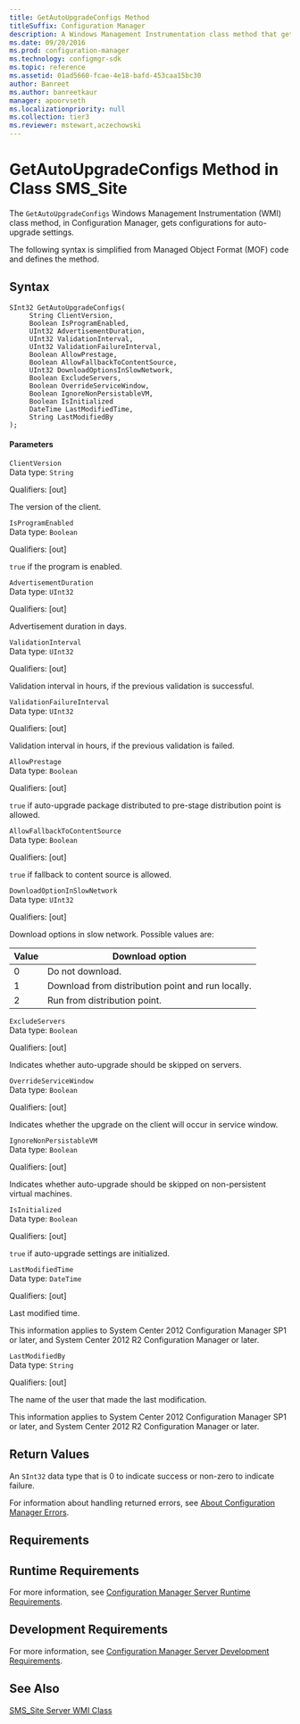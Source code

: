 ```yaml
---
title: GetAutoUpgradeConfigs Method
titleSuffix: Configuration Manager
description: A Windows Management Instrumentation class method that gets configurations for auto-upgrade settings.
ms.date: 09/20/2016
ms.prod: configuration-manager
ms.technology: configmgr-sdk
ms.topic: reference
ms.assetid: 01ad5660-fcae-4e18-bafd-453caa15bc30
author: Banreet
ms.author: banreetkaur
manager: apoorvseth
ms.localizationpriority: null
ms.collection: tier3
ms.reviewer: mstewart,aczechowski
---
```

# GetAutoUpgradeConfigs Method in Class SMS_Site
The `GetAutoUpgradeConfigs` Windows Management Instrumentation (WMI) class method, in Configuration Manager, gets configurations for auto-upgrade settings.  

 The following syntax is simplified from Managed Object Format (MOF) code and defines the method.  

## Syntax  

```  
SInt32 GetAutoUpgradeConfigs(  
     String ClientVersion,  
     Boolean IsProgramEnabled,  
     UInt32 AdvertisementDuration,  
     UInt32 ValidationInterval,  
     UInt32 ValidationFailureInterval,  
     Boolean AllowPrestage,  
     Boolean AllowFallbackToContentSource,  
     UInt32 DownloadOptionsInSlowNetwork,  
     Boolean ExcludeServers,  
     Boolean OverrideServiceWindow,  
     Boolean IgnoreNonPersistableVM,  
     Boolean IsInitialized  
     DateTime LastModifiedTime,  
     String LastModifiedBy  
);  
```  

#### Parameters  
 `ClientVersion`  
 Data type: `String`  

 Qualifiers: [out]  

 The version of the client.  

 `IsProgramEnabled`  
 Data type: `Boolean`  

 Qualifiers: [out]  

 `true` if the program is enabled.  

 `AdvertisementDuration`  
 Data type: `UInt32`  

 Qualifiers: [out]  

 Advertisement duration in days.  

 `ValidationInterval`  
 Data type: `UInt32`  

 Qualifiers: [out]  

 Validation interval in hours, if the previous validation is successful.  

 `ValidationFailureInterval`  
 Data type: `UInt32`  

 Qualifiers: [out]  

 Validation interval in hours, if the previous validation is failed.  

 `AllowPrestage`  
 Data type: `Boolean`  

 Qualifiers: [out]  

 `true` if auto-upgrade package distributed to pre-stage distribution point is allowed.  

 `AllowFallbackToContentSource`  
 Data type: `Boolean`  

 Qualifiers: [out]  

 `true` if fallback to content source is allowed.  

 `DownloadOptionInSlowNetwork`  
 Data type: `UInt32`  

 Qualifiers: [out]  

 Download options in slow network. Possible values are:  

|Value|Download option|  
|-|-|  
|0|Do not download.|  
|1|Download from distribution point and run locally.|  
|2|Run from distribution point.|  

 `ExcludeServers`  
 Data type: `Boolean`  

 Qualifiers: [out]  

 Indicates whether auto-upgrade should be skipped on servers.  

 `OverrideServiceWindow`  
 Data type: `Boolean`  

 Qualifiers: [out]  

 Indicates whether the upgrade on the client will occur in service window.  

 `IgnoreNonPersistableVM`  
 Data type: `Boolean`  

 Qualifiers: [out]  

 Indicates whether auto-upgrade should be skipped on non-persistent virtual machines.  

 `IsInitialized`  
 Data type: `Boolean`  

 Qualifiers: [out]  

 `true` if auto-upgrade settings are initialized.  

 `LastModifiedTime`  
 Data type: `DateTime`  

 Qualifiers: [out]  

 Last modified time.  

 This information applies to System Center 2012 Configuration Manager SP1 or later, and System Center 2012 R2 Configuration Manager or later.  

 `LastModifiedBy`  
 Data type: `String`  

 Qualifiers: [out]  

 The name of the user that made the last modification.  

 This information applies to System Center 2012 Configuration Manager SP1 or later, and System Center 2012 R2 Configuration Manager or later.  

## Return Values  
 An `SInt32` data type that is 0 to indicate success or non-zero to indicate failure.  

 For information about handling returned errors, see [About Configuration Manager Errors](../../../../../develop/core/understand/about-configuration-manager-errors.md).  

## Requirements  

## Runtime Requirements  
 For more information, see [Configuration Manager Server Runtime Requirements](../../../../../develop/core/reqs/server-runtime-requirements.md).  

## Development Requirements  
 For more information, see [Configuration Manager Server Development Requirements](../../../../../develop/core/reqs/server-development-requirements.md).  

## See Also  
 [SMS_Site Server WMI Class](../../../../../develop/reference/core/servers/configure/sms_site-server-wmi-class.md)
